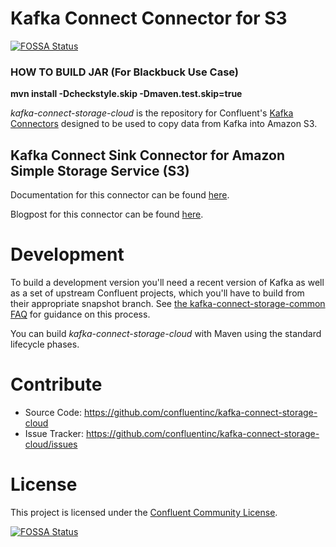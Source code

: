 # Kafka Connect Connector for S3
[![FOSSA Status](https://app.fossa.io/api/projects/git%2Bhttps%3A%2F%2Fgithub.com%2Fconfluentinc%2Fkafka-connect-storage-cloud.svg?type=shield)](https://app.fossa.io/projects/git%2Bhttps%3A%2F%2Fgithub.com%2Fconfluentinc%2Fkafka-connect-storage-cloud?ref=badge_shield)


### HOW TO BUILD JAR (For Blackbuck Use Case)
**mvn install -Dcheckstyle.skip -Dmaven.test.skip=true**


*kafka-connect-storage-cloud* is the repository for Confluent's [Kafka Connectors](http://kafka.apache.org/documentation.html#connect)
designed to be used to copy data from Kafka into Amazon S3. 

## Kafka Connect Sink Connector for Amazon Simple Storage Service (S3)

Documentation for this connector can be found [here](http://docs.confluent.io/current/connect/connect-storage-cloud/kafka-connect-s3/docs/index.html).

Blogpost for this connector can be found [here](https://www.confluent.io/blog/apache-kafka-to-amazon-s3-exactly-once).

# Development

To build a development version you'll need a recent version of Kafka 
as well as a set of upstream Confluent projects, which you'll have to build from their appropriate snapshot branch.
See [the kafka-connect-storage-common FAQ](https://github.com/confluentinc/kafka-connect-storage-common/wiki/FAQ)
for guidance on this process.

You can build *kafka-connect-storage-cloud* with Maven using the standard lifecycle phases.


# Contribute

- Source Code: https://github.com/confluentinc/kafka-connect-storage-cloud
- Issue Tracker: https://github.com/confluentinc/kafka-connect-storage-cloud/issues


# License

This project is licensed under the [Confluent Community License](LICENSE).


[![FOSSA Status](https://app.fossa.io/api/projects/git%2Bhttps%3A%2F%2Fgithub.com%2Fconfluentinc%2Fkafka-connect-storage-cloud.svg?type=large)](https://app.fossa.io/projects/git%2Bhttps%3A%2F%2Fgithub.com%2Fconfluentinc%2Fkafka-connect-storage-cloud?ref=badge_large)
